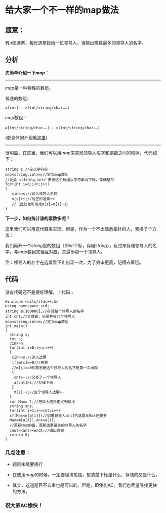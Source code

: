 # 给大家一个不一样的map做法

## 题意：

有$n$张选票，每张选票投给一位领导人，请输出票数最多的领导人的名字。

## 分析

**先简单介绍一下$map$：**

----
$map$是一种特殊的数组。

普通的数组:
```
a[int]--->(int/string/char……)
```
$map$数组：
```
a[int/string/char……]--->(int/string/char……）
```
(更具体的介绍看[这里](https://www.cnblogs.com/fnlingnzb-learner/p/5833051.html))

----
很明显，在这里，我们可以用$map$来实现领导人名字和票数之间的映照，代码如下：
```
string s;//定义字符串
map<string,int>m;//定义map数组
//此处'<string,int>'表示这个数组以字符串为下标，存储整形
for(int i=0;i<n;i++)
{
   cin>>s;//读入领导人名称
   m[s]++;//对应的选票++
   //（此处也可写成m[s]=m[s]+1）
}
```
**下一步，如何统计谁的票数多呢？**

这里我们可以用迭代器来实现。但是，作为一个不太熟悉指针的人，我换了个方法：

我们再开一个$string$型的数组（即$int$下标，存储$string$），反过来存储领导人的名字，与$map$数组来相互对应，来遍历每一个领导人。

注：领导人的名字在选票里不止出现一次，为了效率更高，记得去重哦。

## 代码
没有代码还不是很好理解，上代码：
```
#include <bits/stdc++.h>
using namespace std;
string a[100000];//存储每个领导人的名字
int cnt;//计数器，记录共有几个领导人
map<string,int>m;//定义map数组 
int main()
{
  string s;
  int n;
  cin>>n;
  for(int i=0;i<n;i++)
  {
   cin>>s;//读入选票
   if(m[s]==0)//去重
   //m[s]==0的意思是这个领导人的名字是第一次出现
   {
   	cnt++;//又多了一个领导人
   	a[cnt]=s;//存储下来
   }
	m[s]++;//这个领导人选票++
  }
  int Max=-1;//把最大值先定义到最小
  string ans;
  for(int i=1;i<=cnt;i++)
  if(Max<m[a[i]])//如果领导人a[i]的选票比Max还要多
  Max=m[a[i]],ans=a[i];
  //更新Max的值，更新选票最多的领导人的名字
  cout<<ans<<endl;//输出答案
  return 0;
}

```
### 几点注意：

- 题目末尾要换行

- 在使用$map$的时候，一定要理清思路，想清楚下标是什么、存储的又是什么。

- 其实，这道题目不去重也是可以的。但是，即使能AC，我们也尽量寻找更快的方法。

### 祝大家AC愉快！